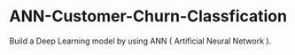 # ANN-Customer-Churn-Classfication
Build a Deep Learning model by using ANN ( Artificial Neural Network ).
